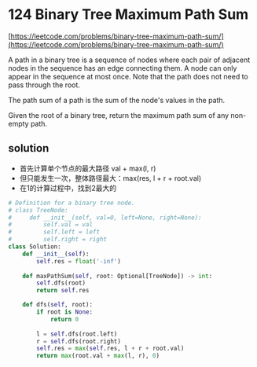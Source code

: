 # 124 Binary Tree Maximum Path Sum
[https://leetcode.com/problems/binary-tree-maximum-path-sum/](https://leetcode.com/problems/binary-tree-maximum-path-sum/)

A path in a binary tree is a sequence of nodes where each pair of adjacent nodes in the sequence has an edge connecting them. A node can only appear in the sequence at most once. Note that the path does not need to pass through the root.

The path sum of a path is the sum of the node's values in the path.

Given the root of a binary tree, return the maximum path sum of any non-empty path.

## solution

- 首先计算单个节点的最大路径 val + max(l, r)
- 但只能发生一次，整体路径最大：max(res, l + r + root.val)
- 在1的计算过程中，找到2最大的

```python
# Definition for a binary tree node.
# class TreeNode:
#     def __init__(self, val=0, left=None, right=None):
#         self.val = val
#         self.left = left
#         self.right = right
class Solution:
    def __init__(self):
        self.res = float('-inf')
    
    def maxPathSum(self, root: Optional[TreeNode]) -> int:
        self.dfs(root)
        return self.res

    def dfs(self, root):
        if root is None:
            return 0
        
        l = self.dfs(root.left)
        r = self.dfs(root.right)
        self.res = max(self.res, l + r + root.val)
        return max(root.val + max(l, r), 0)
```
